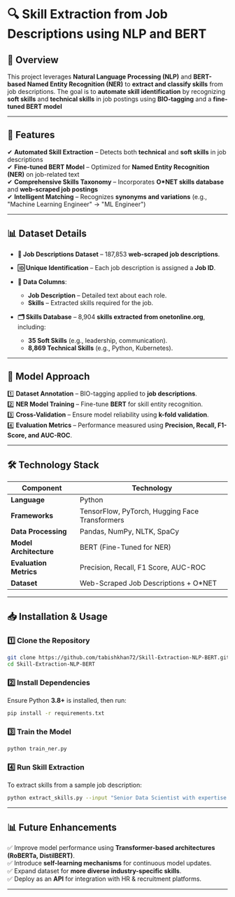 # **🔍 Skill Extraction from Job Descriptions using NLP and BERT**

## **📌 Overview**  
This project leverages **Natural Language Processing (NLP)** and **BERT-based Named Entity Recognition (NER)** to **extract and classify skills** from job descriptions. The goal is to **automate skill identification** by recognizing **soft skills** and **technical skills** in job postings using **BIO-tagging** and a **fine-tuned BERT model**

---

## **🚀 Features**  

✔ **Automated Skill Extraction** – Detects both **technical** and **soft skills** in job descriptions  
✔ **Fine-tuned BERT Model** – Optimized for **Named Entity Recognition (NER)** on job-related text  
✔ **Comprehensive Skills Taxonomy** – Incorporates **O*NET skills database** and **web-scraped job postings**  
✔ **Intelligent Matching** – Recognizes **synonyms and variations** (e.g., "Machine Learning Engineer" → "ML Engineer")  

---

## **📊 Dataset Details**  

- **📂 Job Descriptions Dataset** – 187,853 **web-scraped job descriptions**.  
- **🆔 Unique Identification** – Each job description is assigned a **Job ID**.  
- **📝 Data Columns**:  
  - **Job Description** – Detailed text about each role.  
  - **Skills** – Extracted skills required for the job.  

- **🗂 Skills Database** – 8,904 **skills extracted from onetonline.org**, including:  
  - **35 Soft Skills** (e.g., leadership, communication).  
  - **8,869 Technical Skills** (e.g., Python, Kubernetes).  

---

## **📌 Model Approach**  

1️⃣ **Dataset Annotation** – BIO-tagging applied to **job descriptions**.  
2️⃣ **NER Model Training** – Fine-tune **BERT** for skill entity recognition.  
3️⃣ **Cross-Validation** – Ensure model reliability using **k-fold validation**.  
4️⃣ **Evaluation Metrics** – Performance measured using **Precision, Recall, F1-Score, and AUC-ROC**.  

---

## **🛠 Technology Stack**  

| **Component**  | **Technology** |
|---------------|----------------|
| **Language** | Python |
| **Frameworks** | TensorFlow, PyTorch, Hugging Face Transformers |
| **Data Processing** | Pandas, NumPy, NLTK, SpaCy |
| **Model Architecture** | BERT (Fine-Tuned for NER) |
| **Evaluation Metrics** | Precision, Recall, F1 Score, AUC-ROC |
| **Dataset** | Web-Scraped Job Descriptions + O*NET |

---

## **📥 Installation & Usage**  

### **1️⃣ Clone the Repository**  
```bash
git clone https://github.com/tabishkhan72/Skill-Extraction-NLP-BERT.git
cd Skill-Extraction-NLP-BERT
```

### **2️⃣ Install Dependencies**  
Ensure Python **3.8+** is installed, then run:  
```bash
pip install -r requirements.txt
```

### **3️⃣ Train the Model**  
```bash
python train_ner.py
```

### **4️⃣ Run Skill Extraction**  
To extract skills from a sample job description:  
```bash
python extract_skills.py --input "Senior Data Scientist with expertise in Python and Deep Learning."
```

---

## **📊 Future Enhancements**  

✅ Improve model performance using **Transformer-based architectures (RoBERTa, DistilBERT)**.  
✅ Introduce **self-learning mechanisms** for continuous model updates.  
✅ Expand dataset for **more diverse industry-specific skills**.  
✅ Deploy as an **API** for integration with HR & recruitment platforms.  

---
